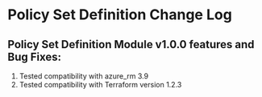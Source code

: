 # Policy Set Definition Change Log 

## Policy Set Definition Module v1.0.0 features and Bug Fixes:
1. Tested compatibility with azure_rm 3.9
2. Tested compatibility with Terraform version 1.2.3

